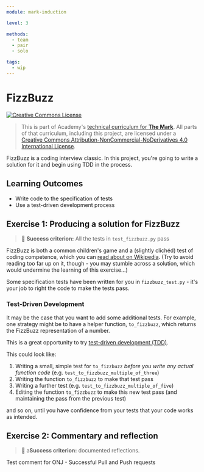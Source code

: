 ```yaml
---
module: mark-induction

level: 3

methods:
  - team
  - pair
  - solo

tags:
  - wip
---
```


# FizzBuzz

<a rel="license" href="http://creativecommons.org/licenses/by-nc-nd/4.0/"><img alt="Creative Commons License" style="border-width:0" src="https://i.creativecommons.org/l/by-nc-nd/4.0/88x31.png" /></a>

> This is part of Academy's [technical curriculum for **The Mark**](https://github.com/WeAreAcademy/curriculum-mark). All parts of that curriculum, including this project, are licensed under a <a rel="license" href="http://creativecommons.org/licenses/by-nc-nd/4.0/">Creative Commons Attribution-NonCommercial-NoDerivatives 4.0 International License</a>.

FizzBuzz is a coding interview classic. In this project, you're going to write a solution for it and begin using TDD in the process.

## Learning Outcomes

- Write code to the specification of tests
- Use a test-driven development process

## Exercise 1: Producing a solution for FizzBuzz

> 🎯 **Success criterion:** All the tests in `test_fizzbuzz.py` pass

FizzBuzz is both a common children's game and a (slightly clichéd) test of coding competence, which you can [read about on Wikipedia](https://en.wikipedia.org/wiki/Fizz_buzz). (Try to avoid reading too far up on it, though - you may stumble across a solution, which would undermine the learning of this exercise...)

Some specification tests have been written for you in `fizzbuzz_test.py` - it's your job to right the code to make the tests pass.

### Test-Driven Development

It may be the case that you want to add some additional tests. For example, one strategy might be to have a helper function, `to_fizzbuzz`, which returns the FizzBuzz representation of a number.

This is a great opportunity to try [test-driven development (TDD)](https://www.agilealliance.org/glossary/tdd/).

This could look like:

1. Writing a small, simple test for `to_fizzbuzz` _before you write any actual function code_ (e.g. `test_to_fizzbuzz_multiple_of_three`)
2. Writing the function `to_fizzbuzz` to make that test pass
3. Writing a further test (e.g. `test_to_fizzbuzz_multiple_of_five`)
4. Editing the function `to_fizzbuzz` to make this new test pass (and maintaining the pass from the previous test)

and so on, until you have confidence from your tests that your code works as intended.

## Exercise 2: Commentary and reflection

> 🎯 a**Success criterion:** documented reflections.


Test comment for ONJ - Successful Pull and Push requests